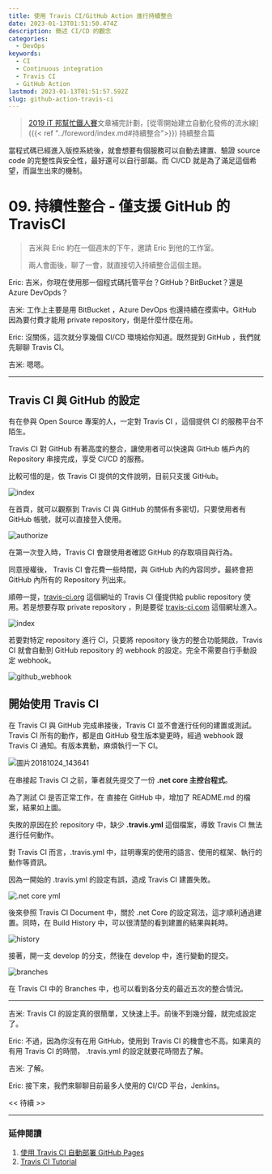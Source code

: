 ```yaml
---
title: 使用 Travis CI/GitHub Action 進行持續整合
date: 2023-01-13T01:51:50.474Z
description: 簡述 CI/CD 的觀念
categories:
  - DevOps
keywords:
  - CI
  - Continuous integration
  - Travis CI
  - GitHub Action
lastmod: 2023-01-13T01:51:57.592Z
slug: github-action-travis-ci
---
```


> [2019 iT 邦幫忙鐵人賽](https://ithelp.ithome.com.tw/users/20107551/ironman/1906)文章補完計劃，[從零開始建立自動化發佈的流水線]({{< ref "../foreword/index.md#持續整合">}}) 持續整合篇

當程式碼已經進入版控系統後，就會想要有個服務可以自動去建置、驗證 source code 的完整性與安全性，最好還可以自行部屬。而 CI/CD 就是為了滿足這個希望，而誕生出來的機制。

<!--more-->

# 09. 持續性整合 - 僅支援 GitHub 的 TravisCI

>吉米與 Eric 約在一個週末的下午，邀請 Eric 到他的工作室。
>
>兩人會面後，聊了一會，就直接切入持續整合這個主題。

Eric: 吉米，你現在使用那一個程式碼托管平台？GitHub？BitBucket？還是 Azure DevOpds？

吉米: 工作上主要是用 BitBucket ，Azure DevOps 也還持續在摸索中。GitHub 因為要付費才能用 private repository，倒是什麼什麼在用。

Eric: 沒關係，這次就分享幾個 CI/CD 環境給你知道。既然提到 GitHub ，我們就先聊聊 Travis CI。

吉米: 嗯嗯。

---

## Travis CI 與 GitHub 的設定

有在參與 Open Source 專案的人，一定對 Travis CI ，這個提供 CI 的服務平台不陌生。

Travis CI 對 GitHub 有著高度的整合，讓使用者可以快速與 GitHub 帳戶內的 Repository 串接完成，享受 CI/CD 的服務。

比較可惜的是，依 Travis CI 提供的文件說明，目前只支援 GitHub。

![index](images/travisci-index.png)

在首頁，就可以觀察到 Travis CI 與 GitHub 的關係有多密切，只要使用者有 GitHub 帳號，就可以直接登入使用。

![authorize](images/travisci-authorize.png)

在第一次登入時，Travis CI 會跟使用者確認 GitHub 的存取項目與行為。

同意授權後， Travis CI 會花費一些時間，與 GitHub 內的內容同步。最終會把 GitHub 內所有的 Repository 列出來。

順帶一提，[travis-ci.org](https://travis-ci.org) 這個網址的 Travis CI 僅提供給 public repository 使用。若是想要存取 private repository ，則是要從 [travis-ci.com]() 這個網址進入。

![index](images/travisci-index2.png)

若要對特定 repository 進行 CI，只要將 repository 後方的整合功能開啟，Travis CI 就會自動到 GitHub repository 的 webhook 的設定。完全不需要自行手動設定 webhook。  

![github_webhook](images/travisci-github_webhook.png)

## 開始使用 Travis CI

在 Travis CI 與 GitHub 完成串接後，Travis CI 並不會進行任何的建置或測試。 Travis CI 所有的動作，都是由 GitHub 發生版本變更時，經過 webhook 跟 Travis CI 通知。有版本異動，麻煩執行一下 CI。

![圖片20181024_143641](images/travisci-圖片20181024_143641.png)

在串接起 Travis CI 之前，筆者就先提交了一份 **.net core 主控台程式**。

為了測試 CI 是否正常工作，在 直接在 GitHub 中，增加了 README.md 的檔案，結果如上圖。

失敗的原因在於 repository 中，缺少 **.travis.yml** 這個檔案，導致 Travis CI 無法進行任何動作。

對 Travis CI 而言，.travis.yml 中，註明專案的使用的語言、使用的框架、執行的動作等資訊。

因為一開始的 .travis.yml 的設定有誤，造成 Travis CI 建置失敗。

![.net core yml](images/travisci-圖片20181024_153451.png)

後來參照 Travis CI Document 中，關於 .net Core 的設定寫法，這才順利通過建置。同時，在 Build History 中，可以很清楚的看到建置的結果與耗時。

![history](images/travisci-Build_history.png)

接著，開一支 develop 的分支，然後在 develop 中，進行變動的提交。

![branches](images/travisci-branches.png)

在 Travis CI 中的 Branches 中，也可以看到各分支的最近五次的整合情況。

---

吉米: Travis CI 的設定真的很簡單，又快速上手。前後不到幾分鐘，就完成設定了。

Eric: 不過，因為你沒有在用 GitHub，使用到 Travis CI 的機會也不高。如果真的有用 Travis CI 的時間， .travis.yml 的設定就要花時間去了解。

吉米: 了解。

Eric: 接下來，我們來聊聊目前最多人使用的 CI/CD 平台，Jenkins。

<< 待續 >>

----

### 延伸閱讀

1. [使用 Travis CI 自動部署 GitHub Pages](https://ssk7833.github.io/blog/2016/01/21/using-TravisCI-to-deploy-on-GitHub-pages/)
2. [Travis CI Tutorial](https://docs.travis-ci.com/user/tutorial/)
